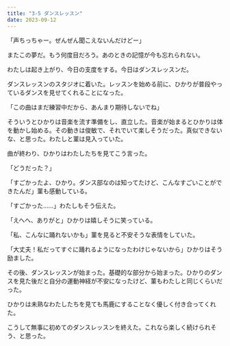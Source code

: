 ```yaml
---
title: "3-5 ダンスレッスン"
date: 2023-09-12
---
```


「声ちっちゃー。ぜんぜん聞こえないんだけどー」

またこの夢だ。もう何度目だろう。あのときの記憶が今も忘れられない。

わたしは起き上がり、今日の支度をする。今日はダンスレッスンだ。

ダンスレッスンのスタジオに着いた。レッスンを始める前に、ひかりが普段やっているダンスを見せてくれることになった。

「この曲はまだ練習中だから、あんまり期待しないでね」

そういうとひかりは音楽を流す準備をし、直立した。音楽が始まるとひかりは体を動かし始める。その動きは俊敏で、それでいて楽しそうだった。真似できないな、と思った。わたしと菫は見入っていた。

曲が終わり、ひかりはわたしたちを見てこう言った。

「どうだった？」

「すごかったよ、ひかり。ダンス部なのは知ってたけど、こんなすごいことができたんだ」菫も感動している。

「すごかった……」わたしもそう伝えた。

「えへへ、ありがと」ひかりは嬉しそうに笑っている。

「私、こんなに踊れないかも」菫を見ると不安そうな表情をしていた。

「大丈夫！私だってすぐに踊れるようになったわけじゃないから」ひかりはそう励ました。

その後、ダンスレッスンが始まった。基礎的な部分から始まった。ひかりのダンスを見た後だと自分の運動神経が不安になったけど、菫もわたしと同じくらいだった。

ひかりは未熟なわたしたちを見ても馬鹿にすることなく優しく付き合ってくれた。

こうして無事に初めてのダンスレッスンを終えた。これなら楽しく続けられそう、と思った。
